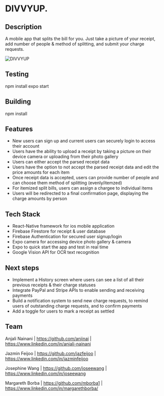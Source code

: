# DIVVYUP.

## Description

A mobile app that splits the bill for you. Just take a picture of your receipt, add number of people & method of splitting, and submit your charge requests. 


![DIVVYUP](https://media4.giphy.com/media/F3h73GOVHrHg6mOrJG/giphy.gif?cid=790b761194b84cdd79b03e461446e5678df179bd1e0c7198&rid=giphy.gif&ct=g)


## Testing 

npm install
expo start

## Building 

npm install 

## Features
  * New users can sign up and current users can securely login to access their account  
  * Users have the ability to upload a receipt by taking  a picture on their device camera or uploading from their photo gallery 
  * Users can either accept the parsed receipt data 
  * Users have the option to not accept the parsed receipt data and edit the price amounts for each item 
  * Once receipt data is accepted, users can provide number of people and can choose them method of splitting (evenly/itemzed)
  * For itemized split bills, users can assign a chargee to individual items
  * Users will be redirected to a final confirmation page, displaying the charge amounts by person

## Tech Stack  

  * React-Native framework for ios mobile application
  * Firebase Firestore for receipt & user database
  * Firebase Authentication for secured user signup/login   
  * Expo camera for accessing device photo gallery & camera
  * Expo to quick start the app and test in real time
  * Google Vision API for OCR text recognition

## Next steps  
* Implement a History screen where users can see a list of all their previous receipts & their charge statuses  
* Integrate PayPal and Stripe APIs to enable sending and receiving payments
* Build a notification system to send new charge requests, to remind users of outstanding charge requests, and to confirm payments   
* Add a toggle for users to mark a receipt as settled  

## Team 

Anjali Nainani | https://github.com/anjinai | https://www.linkedin.com/in/anjali-nainani

Jazmin Feijoo | https://github.com/jazfeijoo | https://www.linkedin.com/in/jazminfeijoo

Josephine Wang | https://github.com/joseewang | https://www.linkedin.com/in/joseewang

Margareth Borba | https://github.com/mborba1 | https://www.linkedin.com/in/margarethborba/

